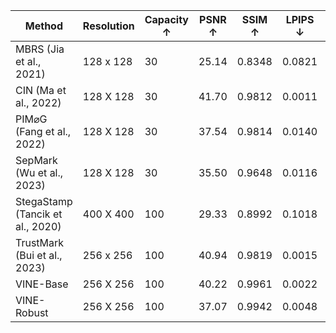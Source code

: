 | Method | Resolution | Capacity ↑ | PSNR ↑ | SSIM ↑ | LPIPS ↓ | FID ↓ | TPR@0.1%FPR ↑ (%) |
| --- | --- | --- | --- | --- | --- | --- | --- |
| MBRS (Jia et al., 2021) | 128 x 128 | 30 | 25.14 | 0.8348 | 0.0821 | 13.51 | 100.0 |
| CIN (Ma et al., 2022) | 128 X 128 | 30 | 41.70 | 0.9812 | 0.0011 | 2.20 | 100.0 |
| PIM⌀G (Fang et al., 2022) | 128 X 128 | 30 | 37.54 | 0.9814 | 0.0140 | 2.97 | 100.0 |
| SepMark (Wu et al., 2023) | 128 X 128 | 30 | 35.50 | 0.9648 | 0.0116 | 2.95 | 100.0 |
| StegaStamp (Tancik et al., 2020) | 400 X 400 | 100 | 29.33 | 0.8992 | 0.1018 | 8.29 | 100.0 |
| TrustMark (Bui et al., 2023) | 256 x 256 | 100 | 40.94 | 0.9819 | 0.0015 | 1.04 | 100.0 |
| VINE-Base | 256 X 256 | 100 | 40.22 | 0.9961 | 0.0022 | 0.10 | 100.0 |
| VINE-Robust | 256 X 256 | 100 | 37.07 | 0.9942 | 0.0048 | 0.19 | 100.0 |
